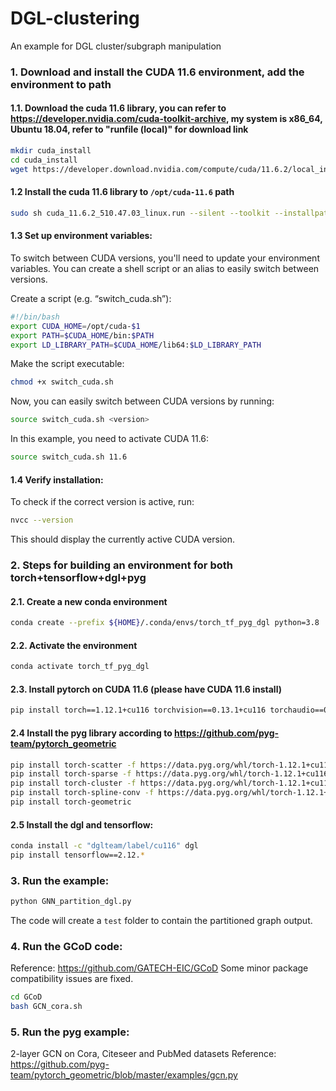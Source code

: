 # DGL-clustering
An example for DGL cluster/subgraph manipulation

### 1. Download and install the CUDA 11.6 environment, add the environment to path
#### 1.1. Download the cuda 11.6 library, you can refer to https://developer.nvidia.com/cuda-toolkit-archive, my system is x86_64, Ubuntu 18.04, refer to "runfile (local)" for download link
```bash
mkdir cuda_install
cd cuda_install
wget https://developer.download.nvidia.com/compute/cuda/11.6.2/local_installers/cuda_11.6.2_510.47.03_linux.run
```

#### 1.2 Install the cuda 11.6 library to ```/opt/cuda-11.6``` path
```bash
sudo sh cuda_11.6.2_510.47.03_linux.run --silent --toolkit --installpath=/opt/cuda-11.6 --override
```

#### 1.3 Set up environment variables:
To switch between CUDA versions, you'll need to update your environment variables. You can create a shell script or an alias to easily switch between versions.

Create a script (e.g. “switch_cuda.sh”):
```bash
#!/bin/bash
export CUDA_HOME=/opt/cuda-$1
export PATH=$CUDA_HOME/bin:$PATH
export LD_LIBRARY_PATH=$CUDA_HOME/lib64:$LD_LIBRARY_PATH
```

Make the script executable:
```bash
chmod +x switch_cuda.sh
```

Now, you can easily switch between CUDA versions by running:
```bash
source switch_cuda.sh <version>
```

In this example, you need to activate CUDA 11.6:
```bash
source switch_cuda.sh 11.6
```

#### 1.4 Verify installation:
To check if the correct version is active, run:
```bash
nvcc --version
```
This should display the currently active CUDA version.

### 2. Steps for building an environment for both torch+tensorflow+dgl+pyg

#### 2.1. Create a new conda environment
```bash
conda create --prefix ${HOME}/.conda/envs/torch_tf_pyg_dgl python=3.8
```

#### 2.2. Activate the environment
```bash
conda activate torch_tf_pyg_dgl 
```

#### 2.3. Install pytorch on CUDA 11.6 (please have CUDA 11.6 install)
```bash
pip install torch==1.12.1+cu116 torchvision==0.13.1+cu116 torchaudio==0.12.1 --extra-index-url https://download.pytorch.org/whl/cu116
```

#### 2.4 Install the pyg library according to https://github.com/pyg-team/pytorch_geometric
```bash
pip install torch-scatter -f https://data.pyg.org/whl/torch-1.12.1+cu116.html 
pip install torch-sparse -f https://data.pyg.org/whl/torch-1.12.1+cu116.html 
pip install torch-cluster -f https://data.pyg.org/whl/torch-1.12.1+cu116.html
pip install torch-spline-conv -f https://data.pyg.org/whl/torch-1.12.1+cu116.html
pip install torch-geometric
```

#### 2.5 Install the dgl and tensorflow:
```bash
conda install -c "dglteam/label/cu116" dgl
pip install tensorflow==2.12.*
```

### 3. Run the example: 
```bash
python GNN_partition_dgl.py
```
The code will create a ```test``` folder to contain the partitioned graph output. 

### 4. Run the GCoD code: 
Reference: https://github.com/GATECH-EIC/GCoD
Some minor package compatibility issues are fixed. 
```bash
cd GCoD
bash GCN_cora.sh
```

### 5. Run the pyg example:
2-layer GCN on Cora, Citeseer and PubMed datasets
Reference: https://github.com/pyg-team/pytorch_geometric/blob/master/examples/gcn.py
